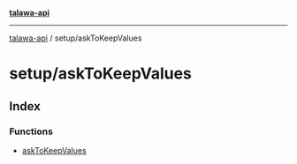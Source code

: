 [**talawa-api**](../../README.md)

***

[talawa-api](../../modules.md) / setup/askToKeepValues

# setup/askToKeepValues

## Index

### Functions

- [askToKeepValues](functions/askToKeepValues.md)
